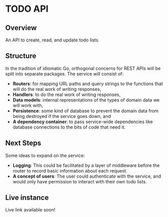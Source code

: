 # TODO API

## Overview

An API to create, read, and update todo lists.

## Structure

In the tradition of idiomatic Go, orthogonal concerns for REST APIs will be split into separate packages. The service will consist of:

- **Routers**: for mapping URL paths and query strings to the functions that will do the real work of writing responses,
- **Handlers**: to do the real work of writing responses,
- **Data models**: internal representations of the types of domain data we will work with,
- **Persistence**: some kind of database to prevent the domain data from being destroyed if the service goes down, and
- **A dependency container**: to pass service-wide dependencies like database connections to the bits of code that need it.

## Next Steps

Some ideas to expand on the service:

- **Logging**: This could be facilitated by a layer of middleware before the router to record basic information about each request.
- **A concept of users**: The user could authenticate with the service, and would only have permission to interact with their own todo lists.


## Live instance
Live link available soon!
